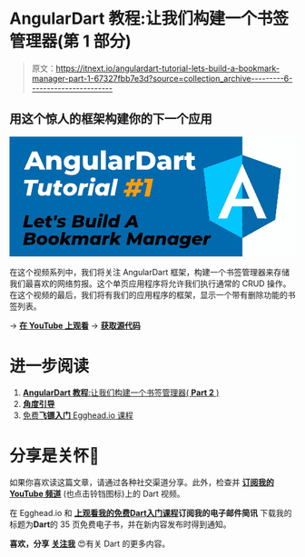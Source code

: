 # AngularDart 教程:让我们构建一个书签管理器(第 1 部分)

> 原文：<https://itnext.io/angulardart-tutorial-lets-build-a-bookmark-manager-part-1-67327fbb7e3d?source=collection_archive---------6----------------------->

## 用这个惊人的框架构建你的下一个应用

![](img/976d135ed28b9bdcab93072b2a434df2.png)

在这个视频系列中，我们将关注 AngularDart 框架，构建一个书签管理器来存储我们最喜欢的网络剪报。这个单页应用程序将允许我们执行通常的 CRUD 操作。在这个视频的最后，我们将有我们的应用程序的框架，显示一个带有删除功能的书签列表。

→ [**在 YouTube 上观看**](https://creativebracket.com/angulardart-tutorial-lets-build-a-bookmark-manager-1/)
→ [**获取源代码**](https://github.com/graphicbeacon/angulardart-bookmark-manager)

# 进一步阅读

1.  [**AngularDart 教程**:让我们构建一个书签管理器( **Part 2** )](https://youtu.be/l8GYVH4vMXc)
2.  [**角度引导**](https://webdev.dartlang.org/angular/guide)
3.  [免费**飞镖入门** Egghead.io 课程](https://egghead.io/courses/get-started-wtih-dart)

# 分享是关怀🤗

如果你喜欢读这篇文章，请通过各种社交渠道分享。此外，检查并 [**订阅我的 YouTube 频道**](https://youtube.com/c/CreativeBracket) (也点击铃铛图标)上的 Dart 视频。

在 Egghead.io 和 [**上观看我的**](http://eepurl.com/gipQBX)**[免费**Dart**入门课程](https://egghead.io/courses/get-started-wtih-dart)订阅我的电子邮件简讯** 下载我的标题为**Dart**的 35 页免费电子书，并在新内容发布时得到通知。

**喜欢，分享** [**关注我**](https://twitter.com/creativ_bracket) 😍有关 Dart 的更多内容。